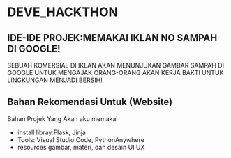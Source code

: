 # DEVE_HACKTHON
 
## IDE-IDE PROJEK:MEMAKAI IKLAN NO SAMPAH DI GOOGLE!
SEBUAH KOMERSIAL DI IKLAN AKAN MENUNJUKAN GAMBAR SAMPAH DI GOOGLE UNTUK MENGAJAK ORANG-ORANG AKAN KERJA BAKTI UNTUK LINGKUNGAN MENJADI BERSIH!

## Bahan Rekomendasi Untuk (Website)
Bahan Projek Yang Akan aku memakai
* install libray:Flask, Jinja
* Tools: Visual Studio Code, PythonAnywhere
* resources gambar, materi, dan desain UI UX

